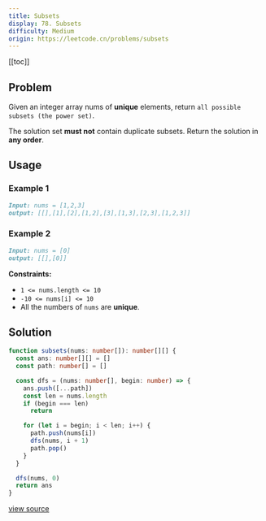 ```yaml
---
title: Subsets
display: 78. Subsets
difficulty: Medium
origin: https://leetcode.cn/problems/subsets
---
```


[[toc]]

## Problem

Given an integer array nums of **unique** elements, return `all possible subsets (the power set)`.

The solution set **must not** contain duplicate subsets. Return the solution in **any order**.

## Usage

### Example 1

```md
Input: nums = [1,2,3]
output: [[],[1],[2],[1,2],[3],[1,3],[2,3],[1,2,3]]
```

### Example 2

```md
Input: nums = [0]
output: [[],[0]]
```

**Constraints:**

- <code>1 &lt;= nums.length &lt;= 10</code>
- <code>-10 &lt;= nums[i] &lt;= 10</code>
- All the numbers of&nbsp;<code>nums</code> are **unique**.

## Solution

```ts
function subsets(nums: number[]): number[][] {
  const ans: number[][] = []
  const path: number[] = []

  const dfs = (nums: number[], begin: number) => {
    ans.push([...path])
    const len = nums.length
    if (begin === len)
      return

    for (let i = begin; i < len; i++) {
      path.push(nums[i])
      dfs(nums, i + 1)
      path.pop()
    }
  }

  dfs(nums, 0)
  return ans
}
```

[view source](https://leetcode.cn/problems/subsets)
